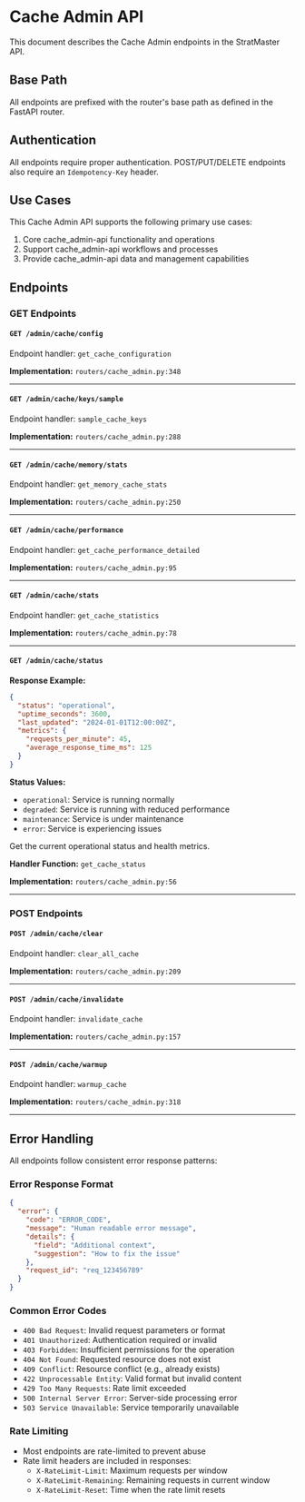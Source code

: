 # Cache Admin API

This document describes the Cache Admin endpoints in the StratMaster API.

## Base Path
All endpoints are prefixed with the router's base path as defined in the FastAPI router.

## Authentication
All endpoints require proper authentication. POST/PUT/DELETE endpoints also require an `Idempotency-Key` header.



## Use Cases

This Cache Admin API supports the following primary use cases:

1. Core cache_admin-api functionality and operations
2. Support cache_admin-api workflows and processes
3. Provide cache_admin-api data and management capabilities

## Endpoints

### GET Endpoints

#### `GET /admin/cache/config`

Endpoint handler: `get_cache_configuration`

**Implementation:** `routers/cache_admin.py:348`

---

#### `GET /admin/cache/keys/sample`

Endpoint handler: `sample_cache_keys`

**Implementation:** `routers/cache_admin.py:288`

---

#### `GET /admin/cache/memory/stats`

Endpoint handler: `get_memory_cache_stats`

**Implementation:** `routers/cache_admin.py:250`

---

#### `GET /admin/cache/performance`

Endpoint handler: `get_cache_performance_detailed`

**Implementation:** `routers/cache_admin.py:95`

---

#### `GET /admin/cache/stats`

Endpoint handler: `get_cache_statistics`

**Implementation:** `routers/cache_admin.py:78`

---

#### `GET /admin/cache/status`


**Response Example:**
```json
{
  "status": "operational",
  "uptime_seconds": 3600,
  "last_updated": "2024-01-01T12:00:00Z",
  "metrics": {
    "requests_per_minute": 45,
    "average_response_time_ms": 125
  }
}
```

**Status Values:**
- `operational`: Service is running normally
- `degraded`: Service is running with reduced performance
- `maintenance`: Service is under maintenance
- `error`: Service is experiencing issues


Get the current operational status and health metrics.

**Handler Function:** `get_cache_status`

**Implementation:** `routers/cache_admin.py:56`

---

### POST Endpoints

#### `POST /admin/cache/clear`

Endpoint handler: `clear_all_cache`

**Implementation:** `routers/cache_admin.py:209`

---

#### `POST /admin/cache/invalidate`

Endpoint handler: `invalidate_cache`

**Implementation:** `routers/cache_admin.py:157`

---

#### `POST /admin/cache/warmup`

Endpoint handler: `warmup_cache`

**Implementation:** `routers/cache_admin.py:318`

---



## Error Handling

All endpoints follow consistent error response patterns:

### Error Response Format
```json
{
  "error": {
    "code": "ERROR_CODE",
    "message": "Human readable error message",
    "details": {
      "field": "Additional context",
      "suggestion": "How to fix the issue"
    },
    "request_id": "req_123456789"
  }
}
```

### Common Error Codes
- `400 Bad Request`: Invalid request parameters or format
- `401 Unauthorized`: Authentication required or invalid
- `403 Forbidden`: Insufficient permissions for the operation
- `404 Not Found`: Requested resource does not exist
- `409 Conflict`: Resource conflict (e.g., already exists)
- `422 Unprocessable Entity`: Valid format but invalid content
- `429 Too Many Requests`: Rate limit exceeded
- `500 Internal Server Error`: Server-side processing error
- `503 Service Unavailable`: Service temporarily unavailable

### Rate Limiting
- Most endpoints are rate-limited to prevent abuse
- Rate limit headers are included in responses:
  - `X-RateLimit-Limit`: Maximum requests per window
  - `X-RateLimit-Remaining`: Remaining requests in current window
  - `X-RateLimit-Reset`: Time when the rate limit resets


